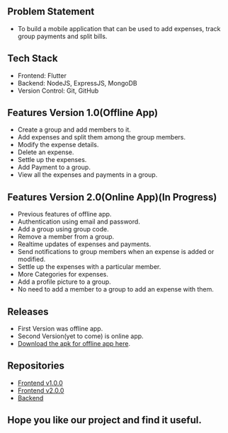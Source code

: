 ## Problem Statement
- To build a mobile application that can be used to add expenses, track group payments and split bills.

## Tech Stack
- Frontend: Flutter
- Backend: NodeJS, ExpressJS, MongoDB
- Version Control: Git, GitHub

## Features Version 1.0(Offline App)
- Create a group and add members to it.
- Add expenses and split them among the group members.
- Modify the expense details.
- Delete an expense.
- Settle up the expenses.
- Add Payment to a group.
- View all the expenses and payments in a group.

## Features Version 2.0(Online App)(In Progress)
- Previous features of offline app.
- Authentication using email and password.
- Add a group using group code.
- Remove a member from a group.
- Realtime updates of expenses and payments.
- Send notifications to group members when an expense is added or modified.
- Settle up the expenses with a particular member.
- More Categories for expenses.
- Add a profile picture to a group.
- No need to add a member to a group to add an expense with them.

## Releases
- First Version was offline app.
- Second Version(yet to come) is online app.
- [Download the apk for offline app here](https://drive.google.com/file/d/1yj11-jnKVqKMvNffiyd-YJxuYbGJrxQY/view?usp=share_link).

## Repositories
- [Frontend v1.0.0](https://github.com/Anurag-ravi/Splitr_v1.0.0)
- [Frontend v2.0.0](https://github.com/Anurag-ravi/splittr)
- [Backend](https://github.com/Anurag-ravi/splitr_backend)


## Hope you like our project and find it useful.